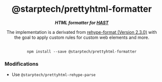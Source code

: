 <div align="center">
<h1>@starptech/prettyhtml-formatter</h1>
<i><b>HTML formatter for <a href="https://github.com/syntax-tree/hast">HAST</a></b></i>
<p>The implementation is a derivated from <a href="https://github.com/rehypejs/rehype-format">rehype-format (Version 2.3.0)</a> with the goal to apply custom rules for custom web elements and more.</p>
</div>
<br>

<div align="center">
<code>npm install --save @starptech/prettyhtml-formatter</code>
</div>

### Modifications

* Use `@starptech/prettyhtml-rehype-parse`
